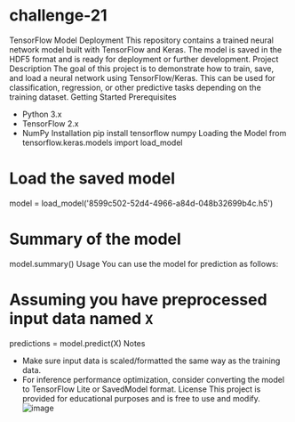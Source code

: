 # challenge-21
TensorFlow Model Deployment
This repository contains a trained neural network model built with TensorFlow and Keras. The model is saved in the HDF5 format and is ready for deployment or further development.
Project Description
The goal of this project is to demonstrate how to train, save, and load a neural network using TensorFlow/Keras. This can be used for classification, regression, or other predictive tasks depending on the training dataset.
Getting Started
Prerequisites
- Python 3.x
- TensorFlow 2.x
- NumPy
Installation
pip install tensorflow numpy
Loading the Model
from tensorflow.keras.models import load_model

# Load the saved model
model = load_model('8599c502-52d4-4966-a84d-048b32699b4c.h5')

# Summary of the model
model.summary()
 Usage
You can use the model for prediction as follows:

# Assuming you have preprocessed input data named `X`
predictions = model.predict(X)
 Notes
- Make sure input data is scaled/formatted the same way as the training data.
- For inference performance optimization, consider converting the model to TensorFlow Lite or SavedModel format.
License
This project is provided for educational purposes and is free to use and modify.
![image](https://github.com/user-attachments/assets/14f0743c-ddd0-435e-8f2b-61eb4469adbf)
